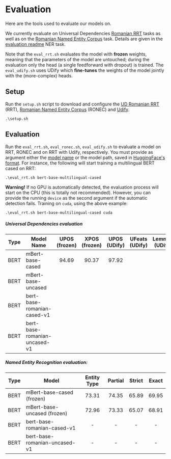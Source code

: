 # Evaluation 

Here are the tools used to evaluate our models on. 

We currently evaluate on Universal Dependencies [Romanian RRT](https://universaldependencies.org/treebanks/ro_rrt/index.html) tasks as well as on the [Romanian Named Entity Corpus](https://github.com/dumitrescustefan/ronec) task. Details are given in the [evaluation readme](evauation/README.md) NER task. 

Note that the ``eval_rrt.sh`` evaluates the model with **frozen** weights, meaning that the parameters of the model are untouched; during the evaluation only the head (a single feedforward with dropout) is trained. The ``eval_udify.sh`` uses UDify which **fine-tunes** the weights of the model jointly with the (more-complex) heads.

## Setup
Run the `setup.sh` script to download and configure the [UD Romanian RRT](https://universaldependencies.org/treebanks/ro_rrt/index.html) (RRT), [Romanian Named Entity Corpus](https://github.com/dumitrescustefan/ronec) (RONEC) and [Udify](https://github.com/Hyperparticle/udify). 

```
.\setup.sh
```

## Evaluation

Run the `eval_rrt.sh`, `eval_ronec.sh`, `eval_udify.sh` to evaluate a model on RRT, RONEC and on RRT with Udify, respectively. You must provide as argument either the [model name](https://huggingface.co/transformers/pretrained_models.html) or the model path, saved in [HuggingFace's format](https://huggingface.co/transformers/main_classes/model.html#pretrainedmodel). For instance, the following will start training a multilingual BERT cased on RRT:

```
.\eval_rrt.sh bert-base-multilingual-cased
```

**Warning!** If no GPU is automatically detected, the evaluation process will start on the CPU (this is totally not recommended). However, you can provide the running `device` as the second argument if the automatic detection fails. Training on `cuda`, using the above example: 

```
.\eval_rrt.sh bert-base-multilingual-cased cuda
```

##### Universal Dependencies evaluation

| Type 	        | Model Name               	        | UPOS (frozen) 	| XPOS (frozen) 	| UPOS (UDify) 	| UFeats (UDify) 	| Lemmas (UDify) 	| LAS (UDify) 	|
|------------	|-------------------------------	|:-------------:	|:-------------:	|:------------:	|:--------------:	|:--------------:	|:-----------:	|
| BERT       	| mBert-base-cased                 	|       94.69      	|      90.37         	|     97.92         	|                	|                	|             	|
| BERT       	| mBert-base-uncased               	|               	|               	|              	|                	|                	|             	|
| BERT       	| bert-base-romanian-cased-v1   	|               	|               	|              	|                	|                	|             	|
| BERT       	| bert-base-romanian-uncased-v1 	|               	|               	|              	|                	|                	|             	|

##### Named Entity Recognition evaluation:

| Type 	| Model | Entity Type | Partial | Strict | Exact | 
|------------	| --- | :---: | :---: | :---: | :---: | 
| BERT       	| mBert-base-cased (frozen) | 73.31 | 74.35 | 65.89 | 69.95 | 
| BERT       	| mBert-base-uncased (frozen) | 72.96 | 73.33 | 65.07 | 68.91 | 
| BERT       	| bert-base-romanian-cased-v1 | - | - | - | - | 
| BERT       	| bert-base-romanian-uncased-v1 | - | - | - | - | 
